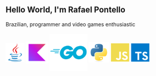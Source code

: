 <h2>Hello World, I'm Rafael Pontello </h2>
Brazilian, programmer and video games enthusiastic 

<div style="display: inline_block"><br>
  <img align="center" alt="Java" height="50" width="50" src="https://github.com/devicons/devicon/blob/master/icons/java/java-original.svg">
  <img align="center" alt="Kotlin height="60" width="60" src="https://github.com/devicons/devicon/blob/master/icons/kotlin/kotlin-original.svg">
  <img align="center" alt="Go" height="100" width="100" src="https://github.com/devicons/devicon/blob/master/icons/go/go-original-wordmark.svg">
  <img align="center" alt="Python" height="55" width="55" src="https://github.com/devicons/devicon/blob/master/icons/python/python-original.svg">
  <img align="center" alt="Javascript" height="50" width="50" src="https://raw.githubusercontent.com/devicons/devicon/master/icons/javascript/javascript-plain.svg">
  <img align="center" alt="Typescript" height="50" width="50" src="https://raw.githubusercontent.com/devicons/devicon/master/icons/typescript/typescript-plain.svg">  
</div>
